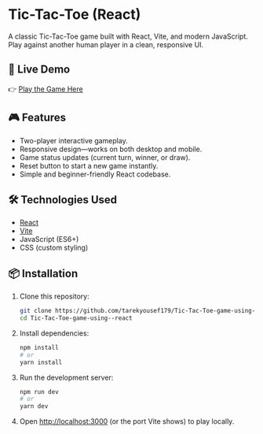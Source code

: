 # Tic-Tac-Toe (React)

A classic Tic-Tac-Toe game built with React, Vite, and modern JavaScript.  
Play against another human player in a clean, responsive UI.

## 🚀 Live Demo

👉 [Play the Game Here](https://frabjous-dodol-aa5bf9.netlify.app)

## 🎮 Features

- Two-player interactive gameplay.
- Responsive design—works on both desktop and mobile.
- Game status updates (current turn, winner, or draw).
- Reset button to start a new game instantly.
- Simple and beginner-friendly React codebase.

## 🛠️ Technologies Used

- [React](https://react.dev/)
- [Vite](https://vitejs.dev/)
- JavaScript (ES6+)
- CSS (custom styling)

## 📦 Installation

1. Clone this repository:

   ```bash
   git clone https://github.com/tarekyousef179/Tic-Tac-Toe-game-using--react.git
   cd Tic-Tac-Toe-game-using--react
   ```

2. Install dependencies:

   ```bash
   npm install
   # or
   yarn install
   ```

3. Run the development server:

   ```bash
   npm run dev
   # or
   yarn dev
   ```

4. Open [http://localhost:3000](http://localhost:3000) (or the port Vite shows) to play locally.
